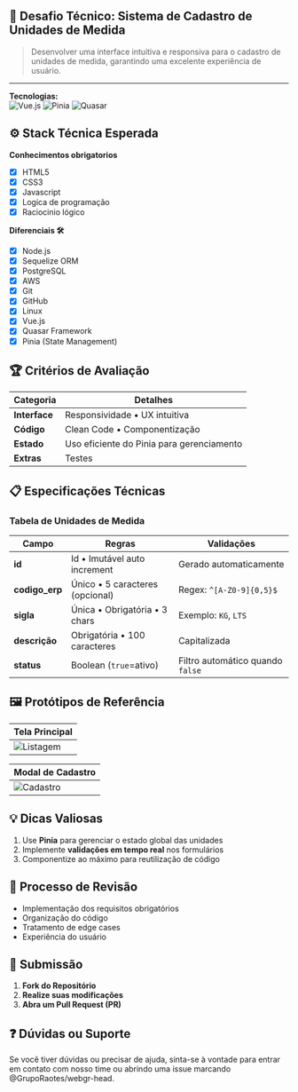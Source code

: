## 🎯 Desafio Técnico: Sistema de Cadastro de Unidades de Medida
> Desenvolver uma interface intuitiva e responsiva para o cadastro de unidades de medida, garantindo uma excelente experiência de usuário.

---

**Tecnologias:**  
![Vue.js](https://img.shields.io/badge/-Vue.js-4FC08D?logo=vue.js&logoColor=white) ![Pinia](https://img.shields.io/badge/-Pinia-FFD02F?logo=vue.js&logoColor=white) ![Quasar](https://img.shields.io/badge/-Quasar-1976D2?logo=quasar&logoColor=white)

## ⚙️ Stack Técnica Esperada

**Conhecimentos obrigatorios**  
- [x] HTML5
- [x] CSS3
- [x] Javascript
- [x] Logica de programação
- [x] Raciocinio lógico 

**Diferenciais 🛠️**  
- [x] Node.js
- [x] Sequelize ORM
- [x] PostgreSQL
- [x] AWS  
- [x] Git
- [x] GitHub
- [x] Linux
- [x] Vue.js
- [x] Quasar Framework
- [x] Pinia (State Management)

## 🏆 Critérios de Avaliação

| Categoria          | Detalhes                                  |
|--------------------|-------------------------------------------|
| **Interface**      | Responsividade • UX intuitiva             |
| **Código**         | Clean Code • Componentização              |
| **Estado**         | Uso eficiente do Pinia para gerenciamento |
| **Extras**         | Testes                                    |


## 📋 Especificações Técnicas

### Tabela de Unidades de Medida

| Campo           | Regras                                      | Validações                    |
|-----------------|---------------------------------------------|-------------------------------|
| **id**          | Id • Imutável auto increment                | Gerado automaticamente        |
| **codigo_erp**  | Único • 5 caracteres (opcional)             | Regex: `^[A-Z0-9]{0,5}$`     |
| **sigla**       | Única • Obrigatória • 3 chars               | Exemplo: `KG`, `LTS`          |
| **descrição**   | Obrigatória • 100 caracteres                | Capitalizada                  |
| **status**      | Boolean (`true`=ativo)                      | Filtro automático quando `false` |



## 🖼️ Protótipos de Referência

| Tela Principal                  |
|---------------------------------|
| ![Listagem](https://github.com/user-attachments/assets/44b0d748-8015-4dfe-852c-067cb346af7a) |

| Modal de Cadastro               |
|---------------------------------|
| ![Cadastro](https://github.com/user-attachments/assets/ef33e15a-c2ca-4283-ab36-ae2157369cc4) |


## 💡 Dicas Valiosas

1. Use **Pinia** para gerenciar o estado global das unidades
2. Implemente **validações em tempo real** nos formulários
3. Componentize ao máximo para reutilização de código

## 📩 Processo de Revisão

- Implementação dos requisitos obrigatórios
- Organização do código
- Tratamento de edge cases
- Experiência do usuário

## 🚀 Submissão 
1. **Fork do Repositório**
2. **Realize suas modificações**
3. **Abra um Pull Request (PR)**

## ❓ Dúvidas ou Suporte

Se você tiver dúvidas ou precisar de ajuda, sinta-se à vontade para entrar em contato com nosso time ou abrindo uma issue marcando @GrupoRaotes/webgr-head.
